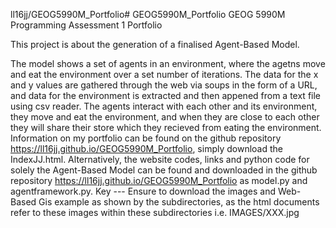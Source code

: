  ll16jj/GEOG5990M_Portfolio# GEOG5990M_Portfolio
 GEOG 5990M Programming Assessment 1 Portfolio
 
 This project is about the generation of a finalised Agent-Based Model. 
 
 The model shows a set of agents in an environment, where the agetns move and eat the environment over a set number of iterations. The data for the x and y values are gathered through the web via soups in the form of a URL,
 and data for the environment is extracted and then appened from a text file using csv reader. The agents interact with each other and its environment, they move and eat the environment, and when they are close to each other
 they will share their store which they recieved from eating the environment. Information on my portfolio can be found on the github repository https://ll16jj.github.io/GEOG5990M_Portfolio, simply download the IndexJJ.html. Alternatively, the website codes, 
 links and python code for solely the Agent-Based Model can be found and downloaded in the github repository https://ll16jj.github.io/GEOG5990M_Portfolio as model.py and agentframework.py. Key --- Ensure to download the images and Web-Based Gis example as shown by the subdirectories, as the html documents refer to these images within these subdirectories i.e. IMAGES/XXX.jpg 
